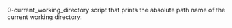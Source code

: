 0-current_working_directory
script that prints the absolute path name of the current working directory.
